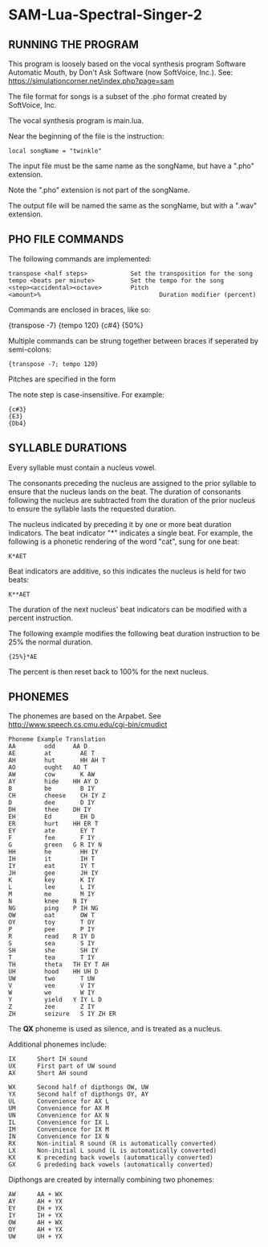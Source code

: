 # SAM-Lua-Spectral-Singer-2

RUNNING THE PROGRAM
-------------------

This program is loosely based on the vocal synthesis program Software Automatic Mouth, by
Don't Ask Software (now SoftVoice, Inc.).  See: https://simulationcorner.net/index.php?page=sam

The file format for songs is a subset of the .pho format created by SoftVoice, Inc.

The vocal synthesis program is main.lua.

Near the beginning of the file is the instruction:
	
	local songName = "twinkle"

The input file must be the same name as the songName, but have a ".pho" extension.

Note the ".pho" extension is not part of the songName.

The output file will be named the same as the songName, but with a ".wav" extension.



PHO FILE COMMANDS
-----------------

The following commands are implemented:

	transpose <half steps>			  Set the transposition for the song
	tempo <beats per minute>		  Set the tempo for the song
	<step><accidental><octave>		  Pitch
	<amount>%						          Duration modifier (percent)

Commands are enclosed in braces, like so:

  {transpose -7}
  {tempo 120}
  {c#4}
  {50%}
	
Multiple commands can be strung together between braces if seperated by semi-colons:

	{transpose -7; tempo 120}
	
Pitches are specified in the form

  <step><accidental><octave>

The note step is case-insensitive. For example:

	{c#3}
	{E3}
	{Db4}

SYLLABLE DURATIONS
-------------------

Every syllable must contain a nucleus vowel.

The consonants preceding the nucleus are assigned to the prior syllable to ensure that
the nucleus lands on the beat. The duration of consonants following the nucleus are subtracted
from the duration of the prior nucleus to ensure the syllable lasts the requested duration.

The nucleus indicated by preceding it by one or more beat duration indicators.
The beat indicator "*" indicates a single beat. For example, the following is a phonetic rendering
of the word "cat", sung for one beat:

	K*AET

Beat indicators are additive, so this indicates the nucleus is held for two beats:

	K**AET
	
The duration of the next nucleus' beat indicators can be modified with a percent instruction. 

The following example modifies the following beat duration instruction to be 25% the normal duration. 

	{25%}*AE

The percent is then reset back to 100% for the next nucleus.



PHONEMES
--------

The phonemes are based on the Arpabet. See  http://www.speech.cs.cmu.edu/cgi-bin/cmudict

    Phoneme Example Translation
    AA		  odd     AA D
    AE		  at	    AE T
    AH		  hut	    HH AH T
    AO		  ought	  AO T
    AW		  cow	    K AW
    AY		  hide	  HH AY D
    B 		  be	    B IY
    CH		  cheese	CH IY Z
    D 		  dee	    D IY
    DH		  thee	  DH IY
    EH		  Ed	    EH D
    ER		  hurt	  HH ER T
    EY		  ate	    EY T
    F 		  fee	    F IY
    G 		  green	  G R IY N
    HH		  he	    HH IY
    IH		  it	    IH T
    IY		  eat	    IY T
    JH		  gee	    JH IY
    K 		  key	    K IY
    L 		  lee	    L IY
    M 		  me	    M IY
    N 		  knee	  N IY
    NG		  ping	  P IH NG
    OW		  oat	    OW T
    OY		  toy	    T OY
    P 		  pee	    P IY
    R 		  read	  R IY D
    S 		  sea	    S IY
    SH		  she	    SH IY
    T 		  tea	    T IY
    TH		  theta	  TH EY T AH
    UH		  hood	  HH UH D
    UW		  two	    T UW
    V 		  vee	    V IY
    W 		  we	    W IY
    Y 		  yield	  Y IY L D
    Z 		  zee	    Z IY
    ZH		  seizure	S IY ZH ER

The **QX** phoneme is used as silence, and is treated as a nucleus.

Additional phonemes include:

	IX		Short IH sound
	UX		First part of UW sound
	AX 		Short AH sound

	WX		Second half of dipthongs OW, UW
	YX		Second half of dipthongs OY, AY
	UL		Convenience for AX L
	UM		Convenience for AX M
	UN		Convenience for AX N
	IL		Convenience for IX L
	IM		Convenience for IX M
	IN		Convenience for IX N
	RX		Non-initial R sound (R is automatically converted)
	LX		Non-initial L sound (L is automatically converted)
	KX		K preceding back vowels (automatically converted)
	GX		G prededing back vowels (automatically converted)

Dipthongs are created by internally combining two phonemes:

    AW		AA + WX
    AY		AH + YX
    EY		EH + YX
    IY		IH + YX
    OW		AH + WX
    OY		AH + YX
    UW		UH + YX
